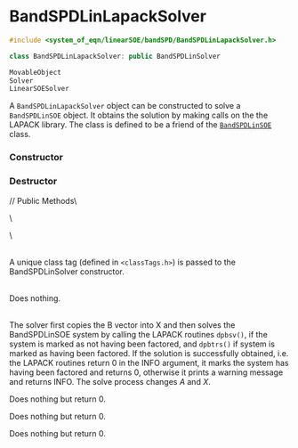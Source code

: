 # BandSPDLinLapackSolver

```cpp
#include <system_of_eqn/linearSOE/bandSPD/BandSPDLinLapackSolver.h>

class BandSPDLinLapackSolver: public BandSPDLinSolver

MovableObject
Solver
LinearSOESolver
```


A `BandSPDLinLapackSolver` object can be constructed to solve a
`BandSPDLinSOE` object. It obtains the solution by making calls on the the
LAPACK library. The class is defined to be a friend of the [`BandSPDLinSOE`](BandSPDLinSOE) class.

### Constructor


### Destructor


// Public Methods\

\

\

\
A unique class tag (defined in  `<classTags.h>`) is passed to the
BandSPDLinSolver constructor.

\
Does nothing.

\
The solver first copies the B vector into X and then solves the
BandSPDLinSOE system by calling the LAPACK routines `dpbsv()`, if the
system is marked as not having been factored, and `dpbtrs()` if system
is marked as having been factored. If the solution is successfully
obtained, i.e. the LAPACK routines return $0$ in the INFO argument, it
marks the system has having been factored and returns $0$, otherwise it
prints a warning message and returns INFO. The solve process changes $A$
and $X$.

Does nothing but return $0$.

Does nothing but return $0$.

Does nothing but return $0$.
